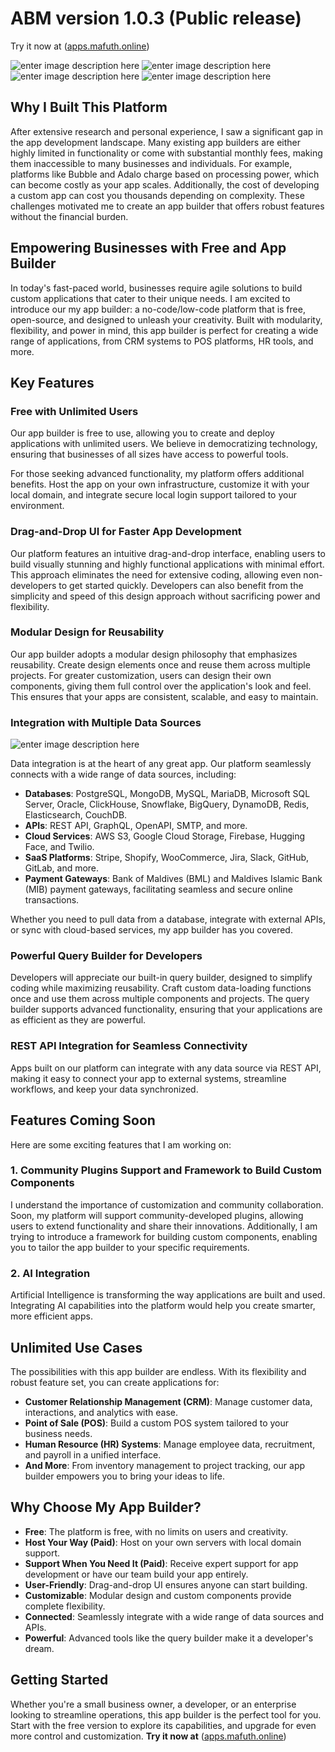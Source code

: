 # ABM version 1.0.3 (Public release)

Try it now at ([apps.mafuth.online](https://apps.mafuth.online/))

![enter image description here](https://raw.githubusercontent.com/mafuth/abm/refs/heads/main/assets/1.png?v=1.0.3)
![enter image description here](https://raw.githubusercontent.com/mafuth/abm/refs/heads/main/assets/2.png?v=1.0.3)
![enter image description here](https://raw.githubusercontent.com/mafuth/abm/refs/heads/main/assets/3.png?v=1.0.3)
![enter image description here](https://raw.githubusercontent.com/mafuth/abm/refs/heads/main/assets/4.png?v=1.0.3)

## Why I Built This Platform

After extensive research and personal experience, I saw a significant gap in the app development landscape. Many existing app builders are either highly limited in functionality or come with substantial monthly fees, making them inaccessible to many businesses and individuals. For example, platforms like Bubble and Adalo charge based on processing power, which can become costly as your app scales. Additionally, the cost of developing a custom app can cost you thousands depending on complexity. These challenges motivated me to create an app builder that offers robust features without the financial burden.


## Empowering Businesses with Free and App Builder

In today's fast-paced world, businesses require agile solutions to build custom applications that cater to their unique needs. I am excited to introduce our my app builder: a no-code/low-code platform that is free, open-source, and designed to unleash your creativity. Built with modularity, flexibility, and power in mind, this app builder is perfect for creating a wide range of applications, from CRM systems to POS platforms, HR tools, and more.

## Key Features

### Free with Unlimited Users

Our app builder is free to use, allowing you to create and deploy applications with unlimited users. We believe in democratizing technology, ensuring that businesses of all sizes have access to powerful tools.

For those seeking advanced functionality, my platform offers additional benefits. Host the app on your own infrastructure, customize it with your local domain, and integrate secure local login support tailored to your environment.

### Drag-and-Drop UI for Faster App Development

Our platform features an intuitive drag-and-drop interface, enabling users to build visually stunning and highly functional applications with minimal effort. This approach eliminates the need for extensive coding, allowing even non-developers to get started quickly. Developers can also benefit from the simplicity and speed of this design approach without sacrificing power and flexibility.

### Modular Design for Reusability

Our app builder adopts a modular design philosophy that emphasizes reusability. Create design elements once and reuse them across multiple projects. For greater customization, users can design their own components, giving them full control over the application's look and feel. This ensures that your apps are consistent, scalable, and easy to maintain.

### Integration with Multiple Data Sources
![enter image description here](https://github.com/mafuth/abm/blob/main/assets/Screenshot%202025-03-19%20224437.png?raw=true)

Data integration is at the heart of any great app. Our platform seamlessly connects with a wide range of data sources, including:

- **Databases**: PostgreSQL, MongoDB, MySQL, MariaDB, Microsoft SQL Server, Oracle, ClickHouse, Snowflake, BigQuery, DynamoDB, Redis, Elasticsearch, CouchDB.
- **APIs**: REST API, GraphQL, OpenAPI, SMTP, and more.
- **Cloud Services**: AWS S3, Google Cloud Storage, Firebase, Hugging Face, and Twilio.
- **SaaS Platforms**: Stripe, Shopify, WooCommerce, Jira, Slack, GitHub, GitLab, and more.
- **Payment Gateways**: Bank of Maldives (BML) and Maldives Islamic Bank (MIB) payment gateways, facilitating seamless and secure online transactions.

Whether you need to pull data from a database, integrate with external APIs, or sync with cloud-based services, my app builder has you covered.

### Powerful Query Builder for Developers

Developers will appreciate our built-in query builder, designed to simplify coding while maximizing reusability. Craft custom data-loading functions once and use them across multiple components and projects. The query builder supports advanced functionality, ensuring that your applications are as efficient as they are powerful.

### REST API Integration for Seamless Connectivity

Apps built on our platform can integrate with any data source via REST API, making it easy to connect your app to external systems, streamline workflows, and keep your data synchronized.

## Features Coming Soon 

Here are some exciting features that I am working on:

### 1. Community Plugins Support and Framework to Build Custom Components

I understand the importance of customization and community collaboration. Soon, my platform will support community-developed plugins, allowing users to extend functionality and share their innovations. Additionally, I am trying to introduce a framework for building custom components, enabling you to tailor the app builder to your specific requirements.

### 2. AI Integration

Artificial Intelligence is transforming the way applications are built and used. Integrating AI capabilities into the platform would help you create smarter, more efficient apps.

## Unlimited Use Cases

The possibilities with this app builder are endless. With its flexibility and robust feature set, you can create applications for:

- **Customer Relationship Management (CRM)**: Manage customer data, interactions, and analytics with ease.
- **Point of Sale (POS)**: Build a custom POS system tailored to your business needs.
- **Human Resource (HR) Systems**: Manage employee data, recruitment, and payroll in a unified interface.
- **And More**: From inventory management to project tracking, our app builder empowers you to bring your ideas to life.

## Why Choose My App Builder?

- **Free**: The platform is free, with no limits on users and creativity.
- **Host Your Way (Paid)**: Host on your own servers with local domain support.
- **Support When You Need It (Paid)**: Receive expert support for app development or have our team build your app entirely.
- **User-Friendly**: Drag-and-drop UI ensures anyone can start building.
- **Customizable**: Modular design and custom components provide complete flexibility.
- **Connected**: Seamlessly integrate with a wide range of data sources and APIs.
- **Powerful**: Advanced tools like the query builder make it a developer's dream.

## Getting Started

Whether you're a small business owner, a developer, or an enterprise looking to streamline operations, this app builder is the perfect tool for you. Start with the free version to explore its capabilities, and upgrade for even more control and customization.
**Try it now at** ([apps.mafuth.online](https://apps.mafuth.online/))

